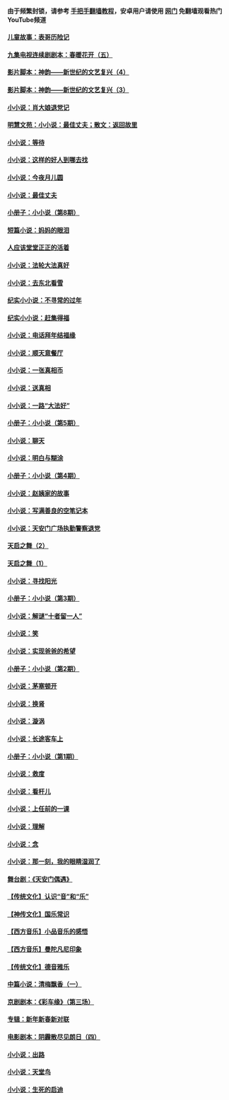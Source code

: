 #### 由于频繁封锁，请参考 [手把手翻墙教程](https://github.com/gfw-breaker/guides/wiki/)，安卓用户请使用 [网门](https://github.com/gfw-breaker/nogfw/blob/master/dl.md?t=06091702) 免翻墙观看热门YouTube频道 

#### [儿童故事：表哥历险记](../pages/328/383535.md?t=06091702) 

#### [九集电视连续剧剧本：春暖花开（五）](../pages/328/275919.md?t=06091702) 

#### [影片脚本：神韵——新世纪的文艺复兴（4）](../pages/328/266089.md?t=06091702) 

#### [影片脚本：神韵——新世纪的文艺复兴（3）](../pages/328/266087.md?t=06091702) 

#### [小小说：肖大娘退党记](../pages/328/239807.md?t=06091702) 

#### [明慧文苑：小小说：最佳丈夫；散文：返回故里](../pages/328/3439.md?t=06091702) 

#### [小小说：等待](../pages/328/223927.md?t=06091702) 

#### [小小说：这样的好人到哪去找](../pages/328/209396.md?t=06091702) 

#### [小小说：今夜月儿圆](../pages/328/193588.md?t=06091702) 

#### [小小说：最佳丈夫](../pages/328/190938.md?t=06091702) 

#### [小册子：小小说（第8期）](../pages/328/188202.md?t=06091702) 

#### [短篇小说：妈妈的眼泪](../pages/328/187712.md?t=06091702) 

#### [人应该堂堂正正的活着](../pages/328/182430.md?t=06091702) 

#### [小小说：法轮大法真好](../pages/328/174669.md?t=06091702) 

#### [小小说：去东北看雪](../pages/328/173882.md?t=06091702) 

#### [纪实小小说：不寻常的过年](../pages/328/173187.md?t=06091702) 

#### [纪实小小说：赶集得福](../pages/328/172652.md?t=06091702) 

#### [小小说：电话拜年结福缘](../pages/328/172533.md?t=06091702) 

#### [小小说：顺天意餐厅](../pages/328/170182.md?t=06091702) 

#### [小小说：一张真相币](../pages/328/169410.md?t=06091702) 

#### [小小说：送真相](../pages/328/166713.md?t=06091702) 

#### [小小说：一路“大法好”](../pages/328/162016.md?t=06091702) 

#### [小册子：小小说（第5期）](../pages/328/161131.md?t=06091702) 

#### [小小说：聊天](../pages/328/159640.md?t=06091702) 

#### [小小说：明白与糊涂](../pages/328/158101.md?t=06091702) 

#### [小册子：小小说（第4期）](../pages/328/158006.md?t=06091702) 

#### [小小说：赵姨家的故事](../pages/328/157843.md?t=06091702) 

#### [小小说：写满善良的空笔记本](../pages/328/157382.md?t=06091702) 

#### [小小说：天安门广场执勤警察退党](../pages/328/156982.md?t=06091702) 

#### [天启之舞（2）](../pages/328/153440.md?t=06091702) 

#### [天启之舞（1）](../pages/328/153439.md?t=06091702) 

#### [小小说：寻找阳光](../pages/328/153065.md?t=06091702) 

#### [小册子：小小说（第3期）](../pages/328/151715.md?t=06091702) 

#### [小小说：解谜“十者留一人”](../pages/328/148967.md?t=06091702) 

#### [小小说：笑](../pages/328/148905.md?t=06091702) 

#### [小小说：实现爸爸的希望](../pages/328/148096.md?t=06091702) 

#### [小册子：小小说（第2期）](../pages/328/147214.md?t=06091702) 

#### [小小说：茅塞顿开](../pages/328/147030.md?t=06091702) 

#### [小小说：换肾](../pages/328/146770.md?t=06091702) 

#### [小小说：漩涡](../pages/328/146683.md?t=06091702) 

#### [小小说：长途客车上](../pages/328/145076.md?t=06091702) 

#### [小册子：小小说（第1期）](../pages/328/143963.md?t=06091702) 

#### [小小说：救度](../pages/328/143927.md?t=06091702) 

#### [小小说：看杆儿](../pages/328/142137.md?t=06091702) 

#### [小小说：上任前的一课](../pages/328/140808.md?t=06091702) 

#### [小小说：理解](../pages/328/140476.md?t=06091702) 

#### [小小说：念](../pages/328/139513.md?t=06091702) 

#### [小小说：那一刻，我的眼睛湿润了](../pages/328/138476.md?t=06091702) 

#### [舞台剧：《天安门偶遇》](../pages/328/117155.md?t=06091702) 

#### [【传统文化】认识“音”和“乐”](../pages/328/108667.md?t=06091702) 

#### [【神传文化】国乐常识](../pages/328/104225.md?t=06091702) 

#### [【西方音乐】小品音乐的感悟](../pages/328/102924.md?t=06091702) 

#### [【西方音乐】曼陀凡尼印象](../pages/328/102922.md?t=06091702) 

#### [【传统文化】德音雅乐](../pages/328/102923.md?t=06091702) 

#### [中篇小说：清梅飘香（一）](../pages/328/101058.md?t=06091702) 

#### [京剧剧本：《彩车缘》（第三场）](../pages/328/96434.md?t=06091702) 

#### [专辑：新年新春新对联](../pages/328/94991.md?t=06091702) 

#### [电影剧本：阴霾散尽见朗日（四）](../pages/328/87081.md?t=06091702) 

#### [小小说：出路](../pages/328/84848.md?t=06091702) 

#### [小小说：天堂鸟](../pages/328/83084.md?t=06091702) 

#### [小小说：生死的启迪](../pages/328/70977.md?t=06091702) 

